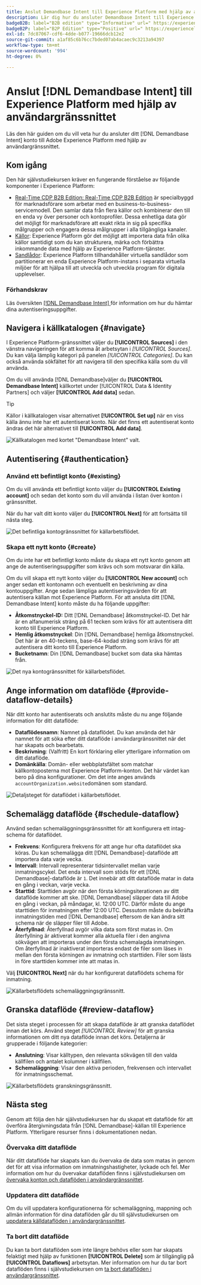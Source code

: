 ```yaml
---
title: Anslut Demandbase Intent till Experience Platform med hjälp av användargränssnittet
description: Lär dig hur du ansluter Demandbase Intent till Experience Platform
badgeB2B: label="B2B edition" type="Informative" url=" https://experienceleague.adobe.com/docs/experience-platform/rtcdp/intro/rtcdp-intro/overview.html?lang=sv-SE#rtcdp-editions newtab=true"
badgeB2P: label="B2P Edition" type="Positive" url=" https://experienceleague.adobe.com/docs/experience-platform/rtcdp/intro/rtcdp-intro/overview.html?lang=sv-SE#rtcdp-editions newtab=true"
exl-id: 7dc87067-cdf6-4dde-b077-19666dcb12e2
source-git-commit: a1af85c6b76cc7bded07ab4acaec9c3213a94397
workflow-type: tm+mt
source-wordcount: '994'
ht-degree: 0%

---
```


# Anslut [!DNL Demandbase Intent] till Experience Platform med hjälp av användargränssnittet

Läs den här guiden om du vill veta hur du ansluter ditt [!DNL Demandbase Intent] konto till Adobe Experience Platform med hjälp av användargränssnittet.

## Kom igång

Den här självstudiekursen kräver en fungerande förståelse av följande komponenter i Experience Platform:

* [Real-Time CDP B2B Edition: Real-Time CDP B2B Edition](../../../../../rtcdp/b2b-overview.md) är specialbyggd för marknadsförare som arbetar med en business-to-business-servicemodell. Den samlar data från flera källor och kombinerar den till en enda vy över personer och kontoprofiler. Dessa enhetliga data gör det möjligt för marknadsförare att exakt rikta in sig på specifika målgrupper och engagera dessa målgrupper i alla tillgängliga kanaler.
* [Källor](../../../../home.md): Experience Platform gör det möjligt att importera data från olika källor samtidigt som du kan strukturera, märka och förbättra inkommande data med hjälp av Experience Platform-tjänster.
* [Sandlådor](../../../../../sandboxes/home.md): Experience Platform tillhandahåller virtuella sandlådor som partitionerar en enda Experience Platform-instans i separata virtuella miljöer för att hjälpa till att utveckla och utveckla program för digitala upplevelser.

### Förhandskrav

Läs översikten [[!DNL Demandbase Intent] ](../../../../connectors/data-partners/demandbase.md) för information om hur du hämtar dina autentiseringsuppgifter.

## Navigera i källkatalogen {#navigate}

I Experience Platform-gränssnittet väljer du **[!UICONTROL Sources]** i den vänstra navigeringen för att komma åt arbetsytan i *[!UICONTROL Sources]*. Du kan välja lämplig kategori på panelen *[!UICONTROL Categories]*. Du kan också använda sökfältet för att navigera till den specifika källa som du vill använda.

Om du vill använda [!DNL Demandbase]väljer du **[!UICONTROL Demandbase Intent]** källkortet under [!UICONTROL Data & Identity Partners] och väljer **[!UICONTROL Add data]** sedan.

>[!TIP]
>
>Källor i källkatalogen visar alternativet **[!UICONTROL Set up]** när en viss källa ännu inte har ett autentiserat konto. När det finns ett autentiserat konto ändras det här alternativet till **[!UICONTROL Add data]**.

![Källkatalogen med kortet &quot;Demandbase Intent&quot; valt.](../../../../images/tutorials/create/demandbase/catalog.png)

## Autentisering {#authentication}

### Använd ett befintligt konto {#existing}

Om du vill använda ett befintligt konto väljer du **[!UICONTROL Existing account]** och sedan det konto som du vill använda i listan över konton i gränssnittet.

När du har valt ditt konto väljer du **[!UICONTROL Next]** för att fortsätta till nästa steg.

![Det befintliga kontogränssnittet för källarbetsflödet.](../../../../images/tutorials/create/demandbase/existing.png)

### Skapa ett nytt konto {#create}

Om du inte har ett befintligt konto måste du skapa ett nytt konto genom att ange de autentiseringsuppgifter som krävs och som motsvarar din källa.

Om du vill skapa ett nytt konto väljer du **[!UICONTROL New account]** och anger sedan ett kontonamn och eventuellt en beskrivning av dina kontouppgifter. Ange sedan lämpliga autentiseringsvärden för att autentisera källan mot Experience Platform. För att ansluta ditt [!DNL Demandbase Intent] konto måste du ha följande uppgifter:

* **Åtkomstnyckel-ID:** Ditt [!DNL Demandbase] åtkomstnyckel-ID. Det här är en alfanumerisk sträng på 61 tecken som krävs för att autentisera ditt konto till Experience Platform.
* **Hemlig åtkomstnyckel**: Din [!DNL Demandbase] hemliga åtkomstnyckel. Det här är en 40-teckens, base-64-kodad sträng som krävs för att autentisera ditt konto till Experience Platform.
* **Bucketnamn**: Din [!DNL Demandbase] bucket som data ska hämtas från.

![Det nya kontogränssnittet för källarbetsflödet.](../../../../images/tutorials/create/demandbase/new.png)

## Ange information om dataflöde {#provide-dataflow-details}

När ditt konto har autentiserats och anslutits måste du nu ange följande information för ditt dataflöde:

* **Dataflödesnamn**: Namnet på dataflödet. Du kan använda det här namnet för att söka efter ditt dataflöde i användargränssnittet när det har skapats och bearbetats.
* **Beskrivning**: (Valfritt) En kort förklaring eller ytterligare information om ditt dataflöde.
* **Domänkälla**: Domän- eller webbplatsfältet som matchar källkontoposterna mot Experience Platform-konton. Det här värdet kan bero på dina konfigurationer. Om det inte anges används `accountOrganization.website`domänen som standard.

![Detaljsteget för dataflödet i källarbetsflödet.](../../../../images/tutorials/create/demandbase/dataflow-detail.png)

## Schemalägg dataflöde {#schedule-dataflow}

Använd sedan schemaläggningsgränssnittet för att konfigurera ett intag-schema för dataflödet.

* **Frekvens**: Konfigurera frekvens för att ange hur ofta dataflödet ska köras. Du kan schemalägga ditt [!DNL Demandbase]-dataflöde att importera data varje vecka.
* **Intervall**: Intervall representerar tidsintervallet mellan varje inmatningscykel. Det enda intervall som stöds för ett [!DNL Demandbase]-dataflöde är `1`. Det innebär att ditt dataflöde matar in data en gång i veckan, varje vecka.
* **Starttid**: Starttiden avgör när den första körningsiterationen av ditt dataflöde kommer att ske. [!DNL Demandbase] släpper data till Adobe en gång i veckan, på måndagar, kl. 12:00 UTC. Därför måste du ange starttiden för inmatningen efter 12:00 UTC. Dessutom måste du bekräfta inmatningstiden med [!DNL Demandbase] eftersom de kan ändra sitt schema när de släpper filer till Adobe.
* **Återfyllnad**: Återfyllnad avgör vilka data som först matas in. Om återfyllning är aktiverat kommer alla aktuella filer i den angivna sökvägen att importeras under den första schemalagda inmatningen. Om återfyllnad är inaktiverat importeras endast de filer som läses in mellan den första körningen av inmatning och starttiden. Filer som lästs in före starttiden kommer inte att matas in.

Välj **[!UICONTROL Next]** när du har konfigurerat dataflödets schema för inmatning.

![Källarbetsflödets schemaläggningsgränssnitt.](../../../../images/tutorials/create/demandbase/scheduling.png)

## Granska dataflöde {#review-dataflow}

Det sista steget i processen för att skapa dataflöde är att granska dataflödet innan det körs. Använd steget *[!UICONTROL Review]* för att granska informationen om ditt nya dataflöde innan det körs. Detaljerna är grupperade i följande kategorier:

* **Anslutning**: Visar källtypen, den relevanta sökvägen till den valda källfilen och antalet kolumner i källfilen.
* **Schemaläggning**: Visar den aktiva perioden, frekvensen och intervallet för inmatningsschemat.

![Källarbetsflödets granskningsgränssnitt.](../../../../images/tutorials/create/demandbase/review.png)

## Nästa steg

Genom att följa den här självstudiekursen har du skapat ett dataflöde för att överföra återgivningsdata från [!DNL Demandbase]-källan till Experience Platform. Ytterligare resurser finns i dokumentationen nedan.

### Övervaka ditt dataflöde

När ditt dataflöde har skapats kan du övervaka de data som matas in genom det för att visa information om inmatningshastigheter, lyckade och fel. Mer information om hur du övervakar dataflöden finns i självstudiekursen om [övervaka konton och dataflöden i användargränssnittet](../../../../../dataflows/ui/monitor-sources.md).

### Uppdatera ditt dataflöde

Om du vill uppdatera konfigurationerna för schemaläggning, mappning och allmän information för dina dataflöden går du till självstudiekursen om [uppdatera källdataflöden i användargränssnittet](../../update-dataflows.md).

### Ta bort ditt dataflöde

Du kan ta bort dataflöden som inte längre behövs eller som har skapats felaktigt med hjälp av funktionen **[!UICONTROL Delete]** som är tillgänglig på **[!UICONTROL Dataflows]** arbetsytan. Mer information om hur du tar bort dataflöden finns i självstudiekursen om [ta bort dataflöden i användargränssnittet](../../delete.md).
